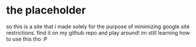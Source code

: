# the placeholder
so this is a site that i made solely for the purpose of minimizing google site restrictions. find it on my github repo and play around! im still learning how to use this tho :P